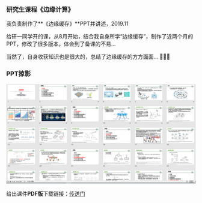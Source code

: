 ### 研究生课程《边缘计算》

我负责制作了**《边缘缓存》**PPT并讲述，2019.11

给研一同学开的课，从8月开始，结合我自身所学“边缘缓存”，制作了近两个月的PPT，修改了很多版本，体会到了备课的不易...

当然了，自身收获知识也是很大的，总结了边缘缓存的方方面面...
:muscle::muscle::muscle:

### PPT掠影

![PPT掠影](https://github.com/zzy928/Dashboard/blob/master/images/PPT%E6%8E%A0%E5%BD%B1.png?raw=true)

给出课件**PDF版**下载链接：[传送门](https://github.com/zzy928/others/blob/master/%E8%BE%B9%E7%BC%98%E7%BC%93%E5%AD%9820191030_v3.pdf)

